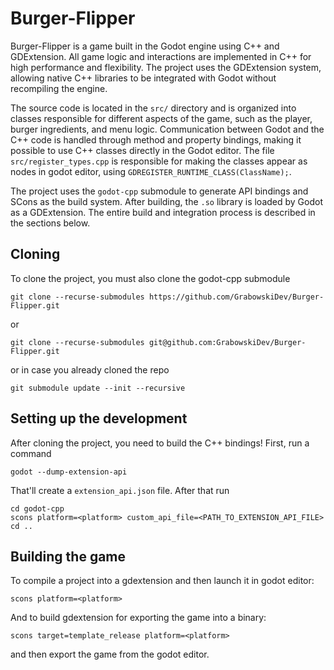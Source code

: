 # Burger-Flipper  

Burger-Flipper is a game built in the Godot engine using C++ and GDExtension. All game logic and interactions are implemented in C++ for high performance and flexibility. The project uses the GDExtension system, allowing native C++ libraries to be integrated with Godot without recompiling the engine.

The source code is located in the `src/` directory and is organized into classes responsible for different aspects of the game, such as the player, burger ingredients, and menu logic. Communication between Godot and the C++ code is handled through method and property bindings, making it possible to use C++ classes directly in the Godot editor. The file `src/register_types.cpp` is responsible for making the classes appear as nodes in godot editor, using `GDREGISTER_RUNTIME_CLASS(ClassName);`.

The project uses the `godot-cpp` submodule to generate API bindings and SCons as the build system. After building, the `.so` library is loaded by Godot as a GDExtension. The entire build and integration process is described in the sections below.

## Cloning
To clone the project, you must also clone the godot-cpp submodule
```
git clone --recurse-submodules https://github.com/GrabowskiDev/Burger-Flipper.git
```
or
```
git clone --recurse-submodules git@github.com:GrabowskiDev/Burger-Flipper.git
```

or in case you already cloned the repo
```
git submodule update --init --recursive
```

## Setting up the development
After cloning the project, you need to build the C++ bindings!
First, run a command
```
godot --dump-extension-api
```
That'll create a `extension_api.json` file. After that run
```
cd godot-cpp
scons platform=<platform> custom_api_file=<PATH_TO_EXTENSION_API_FILE>
cd ..
```

## Building the game  
To compile a project into a gdextension and then launch it in godot editor:
```
scons platform=<platform>
```
And to build gdextension for exporting the game into a binary:
```
scons target=template_release platform=<platform>
```
and then export the game from the godot editor.
